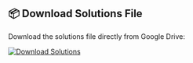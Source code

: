 ## 📦 Download Solutions File

Download the solutions file directly from Google Drive:

[![Download Solutions](https://img.shields.io/badge/Download-Solutions-blueviolet)](https://drive.google.com/uc?id=1z3rmJrbcBL0-N2CGEnW9vVNAAqfooXpH&export=download)

